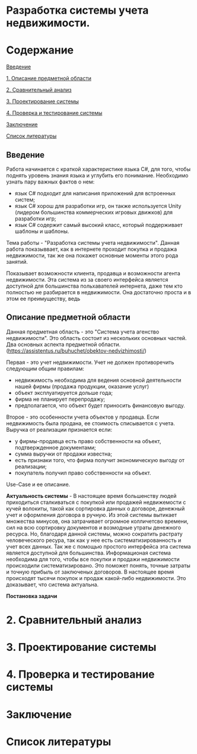 # Разработка системы учета недвижимости.


# Содержание

[Введение](#introduction)

[1. Описание предметной области](#domainDescription)

[2. Сравнительный анализ ](#existingSoftware)

[3. Проектирование системы](#Systemdesign)

[4. Проверка и тестирование системы](#Checkingandtestingthesystem)

[Заключение](#Conclusion)

[Список литературы](#Listofliterature)

<a name="introduction"/> 

## Введение


Работа начинается с краткой характеристике языка C#, для того, чтобы поднять уровень знания языка и углубить его понимание. Необходимо узнать пару важных фактов о нем:
- язык C# подходит для написания приложений для встроенных систем;
- язык C# хорош для разработки игр, он также используется Unity (лидером большинства коммерческих игровых движков) для разработки игр;
- язык C# содержит самый высокий класс, который поддерживает шаблоны и шаблоны.

Тема работы - "Разработка системы учета недвижимости". Данная работа показыввает, как в интернете проходит покупка и продажа недвижимости, так же она покажет основные моменты этого рода занятий.

Показывает возможности клиента, продавца и возможности агента недвижимости. Эта система из за своего интерфейса является доступной для большинства польхавателей интернета, даже тем кто полностью не разбирается в недвижимости. Она достаточно проста и в этом ее преимуществу, ведь 
<a name="domainDescription"/> 
 
## Описание предметной области
 Данная предметная область - это "Система учета агенство недвижимости". Это область состоит из нескольких основных частей.
 Два основных аспекта предметной области.(https://assistentus.ru/buhuchet/obektov-nedvizhimosti/)

Первая - это учет недвижимости. Учет не должен противоречить следующим общим правилам:
- недвижимость необходима для ведения основной деятельности нашей фирмы (продажа продукции, оказание услуг)
- объект эксплуатируется дольше года;
- фирма не планирует перепродажу;
- предполагается, что объект будет приносить финансовую выгоду. 

Второе - это особенности учета объектов у продавца. Если недвижимость была продана, ее стоимость списывается с учета. 
Выручка от реализации признается если: 
- у фирмы-продавца есть право собственности на объект, подтвержденное документами;
- сумма выручки от продажи известна;
- есть признаки того, что фирма получит экономическую выгоду от реализации;
- покупатель получил право собственности на объект.


Use-Case и ее описание.
 
 **Актуальность системы** -
 В настоящее время большенству людей приходиться сталкиваться с покупкой или продажей недвижемости с кучей волокиты, такой как сортировка данных о договоре, денежный учет и оформления договора в ручную. Из этой системы вытикает множества минусов, она затрачивает огромное колличетсво времени, сил на всю сортировку документов и возмодные утраты денежного ресурса. Но, благодаря данной системы, можно сократить растрату человеческого ресура, так как у нее есть систематизированность и учет всех данных. Так же с помощью простого интерфейса эта система является доступной для большинства.
 Информационая система необходима для того, чтобы все покупки и продажи недвижимости происходили систематизировано. Это поможет понять, точные затраты и точную прибыль от заключеных договоров.
 В настоящее время происходят тысячи покупок и продаж какой-либо недвижимости. Это доказывает, что система актуальна. 
 
 **Постановка задачи**

# 2. Сравнительный анализ

# 3. Проектирование системы

# 4. Проверка и тестирование системы

# Заключение

# Список литературы
